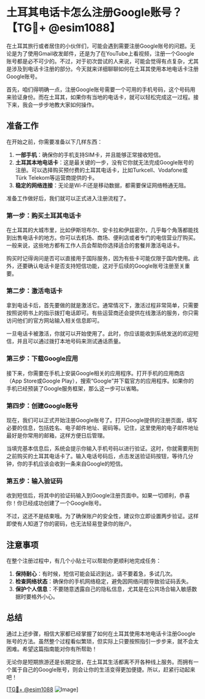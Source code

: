 # 土耳其电话卡怎么注册Google账号？【TG💪+ @esim1088】

在土耳其旅行或者居住的小伙伴们，可能会遇到需要注册Google账号的问题。无论是为了使用Gmail收发邮件，还是为了在YouTube上看视频，注册一个Google账号都是必不可少的。不过，对于初次尝试的人来说，可能会觉得有点复杂，尤其是涉及到电话卡注册的部分。今天就来详细聊聊如何在土耳其使用本地电话卡注册Google账号。

首先，咱们得明确一点，注册Google账号需要一个可用的手机号码，这个号码用来验证身份。而在土耳其，如果你有当地的电话卡，就可以轻松完成这一过程。接下来，我会一步步地教大家如何操作。

## 准备工作

在开始之前，你需要准备以下几样东西：

1. **一部手机**：确保你的手机支持SIM卡，并且能够正常接收短信。
2. **土耳其本地电话卡**：这是最关键的一步，没有它你就无法完成Google账号的注册。可以选择购买预付费的土耳其电话卡，比如Turkcell、Vodafone或Türk Telekom等运营商提供的卡。
3. **稳定的网络连接**：无论是Wi-Fi还是移动数据，都需要保证网络畅通无阻。

准备工作做好后，我们就可以正式进入注册流程了。

### 第一步：购买土耳其电话卡

在土耳其的大城市里，比如伊斯坦布尔、安卡拉和伊兹密尔，几乎每个角落都能找到出售电话卡的地方。你可以去机场、商场、便利店或者专门的电信营业厅购买。一般来说，这些地方都有工作人员会帮助你选择适合的套餐并激活电话卡。

购买时记得询问是否可以直接用于国际服务，因为有些卡可能仅限于国内使用。此外，还要确认电话卡是否支持短信功能，这对于后续的Google账号注册至关重要。

### 第二步：激活电话卡

拿到电话卡后，首先要做的就是激活它。通常情况下，激活过程非常简单，只需要按照说明书上的指示拨打电话即可。有些运营商还会提供在线激活的服务，你只需访问他们的官方网站输入相关信息即可。

一旦电话卡被激活，你就可以开始使用了。此时，你应该能收到系统发送的欢迎短信，并且可以通过拨打本地号码来测试通话质量。

### 第三步：下载Google应用

接下来，你需要在手机上安装Google相关的应用程序。打开手机的应用商店（App Store或Google Play），搜索“Google”并下载官方的应用程序。如果你的手机已经预装了Google服务框架，那么这一步可以省略。

### 第四步：创建Google账号

现在，我们可以正式开始注册Google账号了。打开Google提供的注册页面，填写必要的信息，包括姓名、电子邮件地址、密码等。记住，这里使用的电子邮件地址最好是你常用的邮箱，这样方便日后管理。

当填完基本信息后，系统会提示你输入手机号码以进行验证。这时，你就需要用到之前购买的土耳其电话卡了。输入电话号码后，点击发送验证码按钮，等待几分钟，你的手机应该会收到一条来自Google的短信。

### 第五步：输入验证码

收到短信后，将其中的验证码输入到Google注册页面中。如果一切顺利，恭喜你！你已经成功创建了一个Google账号。

不过，这还不是结束哦。为了确保账户的安全性，建议你立即设置两步验证。这样即使有人知道了你的密码，也无法轻易登录你的账户。

## 注意事项

在整个注册过程中，有几个小贴士可以帮助你更顺利地完成任务：

1. **保持耐心**：有时候，短信可能会延迟到达，请不要着急，多试几次。
2. **检查网络状态**：确保你的手机网络稳定，避免因网络问题导致验证码丢失。
3. **保护个人信息**：不要随意透露自己的隐私信息，尤其是在公共场合输入敏感数据时要格外小心。

## 总结

通过上述步骤，相信大家都已经掌握了如何在土耳其使用本地电话卡注册Google账号的方法。虽然整个过程看似繁琐，但实际上只要按照指引一步步来，就不会太困难。希望这篇指南能对你有所帮助！

无论你是短期旅游还是长期定居，在土耳其生活都离不开各种线上服务。而拥有一个属于自己的Google账号，则会让你的生活变得更加便捷。所以，赶紧行动起来吧！

[[TG💪+ @esim1088](https://t.me/s/esim1088) ![Image](https://i.postimg.cc/4NQfJmqS/Snipaste-2025-05-13-00-14-12.png)]